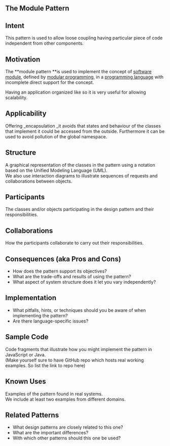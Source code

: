 ## The Module Pattern

## Intent

This pattern is used to allow loose coupling having particular piece of code independent from other components.

## Motivation

The **module pattern **is used to implement the concept of [software module](https://en.wiktionary.org/wiki/Software_module), defined by [modular programming](https://en.wikipedia.org/wiki/Modular_programming), in a [programming language](https://en.wikipedia.org/wiki/Programming_language) with incomplete direct support for the concept. 

Having an application organized like so it is very useful for allowing scalability.

## Applicability

Offering _encapsulation _it avoids that states and behaviour of the classes that implement it could be accessed from the outside. Furthermore it can be used to avoid pollution of the global namespace.

## Structure

A graphical representation of the classes in the pattern using a notation based on the Unified Modeling Language \(UML\).  
We also use interaction diagrams to illustrate sequences of requests and collaborations between objects.

## Participants

The classes and/or objects participating in the design pattern and their responsibilities.

## Collaborations

How the participants collaborate to carry out their responsibilities.

## Consequences \(aka Pros and Cons\)

* How does the pattern support its objectives?
* What are the trade-offs and results of using the pattern?
* What aspect of system structure does it let you vary independently?

## Implementation

* What pitfalls, hints, or techniques should you be aware of when implementing the pattern?
* Are there language-specific issues?

## Sample Code

Code fragments that illustrate how you might implement the pattern in JavaScript or Java.  
\(Make yourself sure to have GitHub repo which hosts real working examples. So list the link to repo here\)

## Known Uses

Examples of the pattern found in real systems.  
We include at least two examples from different domains.

## Related Patterns

* What design patterns are closely related to this one?
* What are the important differences?
* With which other patterns should this one be used?



